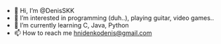 - 👋 Hi, I’m @DenisSKK
- 👀 I’m interested in programming (duh..), playing guitar, video games..
- 🌱 I’m currently learning C, Java, Python
- 📫 How to reach me hnidenkodenis@gmail.com

<!---
DenisSKK/DenisSKK is a ✨ special ✨ repository because its `README.md` (this file) appears on your GitHub profile.
You can click the Preview link to take a look at your changes.
--->
